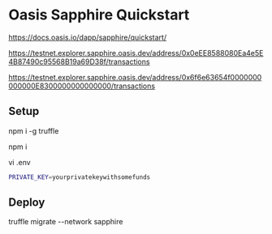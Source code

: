 # Oasis Sapphire Quickstart

https://docs.oasis.io/dapp/sapphire/quickstart/

https://testnet.explorer.sapphire.oasis.dev/address/0x0eEE8588080Ea4e5E4B87490c95568B19a69D38f/transactions

https://testnet.explorer.sapphire.oasis.dev/address/0x6f6e63654f0000000000000E8300000000000000/transactions

## Setup

npm i -g truffle

npm i

vi .env

```bash
PRIVATE_KEY=yourprivatekeywithsomefunds
```

## Deploy

truffle migrate --network sapphire
